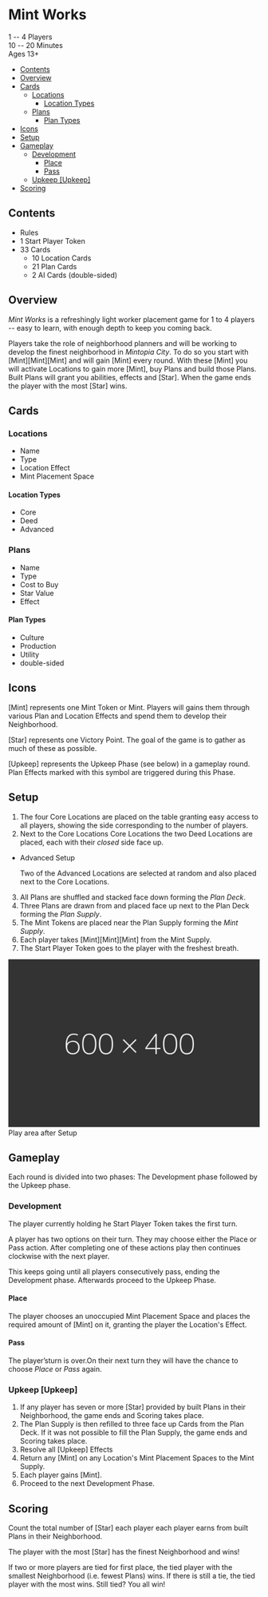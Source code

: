 # Mint Works

1 -- 4 Players  
10 -- 20 Minutes  
Ages 13+

<!-- TOC depthFrom:2 depthTo:6 withLinks:1 updateOnSave:1 orderedList:0 -->

- [Contents](#contents)
- [Overview](#overview)
- [Cards](#cards)
	- [Locations](#locations)
		- [Location Types](#location-types)
	- [Plans](#plans)
		- [Plan Types](#plan-types)
- [Icons](#icons)
- [Setup](#setup)
- [Gameplay](#gameplay)
	- [Development](#development)
		- [Place](#place)
		- [Pass](#pass)
	- [Upkeep [Upkeep]](#upkeep-upkeep)
- [Scoring](#scoring)

<!-- /TOC -->

## Contents

* Rules
* 1 Start Player Token
* 33 Cards
  * 10 Location Cards
  * 21 Plan Cards
  * 2 AI Cards (double-sided)

## Overview

*Mint Works* is a refreshingly light worker placement game for 1 to 4 players --
easy to learn, with enough depth to keep you coming back.

Players take the role of neighborhood planners and will be working to develop
the finest neighborhood in *Mintopia City*.
To do so you start with \[Mint\]\[Mint\]\[Mint\] and will gain [Mint]
every round.
With these [Mint] you will activate Locations to gain more [Mint], buy Plans
and build those Plans.
Built Plans will grant you abilities, effects and [Star].
When the game ends the player with the most [Star] wins.

## Cards

### Locations

* Name
* Type
* Location Effect
* Mint Placement Space

#### Location Types

* Core
* Deed
* Advanced

### Plans

* Name
* Type
* Cost to Buy
* Star Value
* Effect

#### Plan Types

* Culture
* Production
* Utility
* double-sided

## Icons

[Mint] represents one Mint Token or Mint.
Players will gains them through various Plan and Location Effects and spend
them to develop their Neighborhood.

[Star] represents one Victory Point.
The goal of the game is to gather as much of these as possible.

[Upkeep] represents the Upkeep Phase (see below) in a gameplay round.
Plan Effects marked with this symbol are triggered during this Phase.
## Setup

1. The four Core Locations are placed on the table granting easy access to all
players, showing the side corresponding to the number of players.
2. Next to the Core Locations Core Locations the two Deed Locations are placed,
each with their *closed* side face up.
  * Advanced Setup

    Two of the Advanced Locations are selected at random and also placed next
    to the Core Locations.
3. All Plans are shuffled and stacked face down forming the *Plan Deck*.
4. Three Plans are drawn from and placed face up next to the Plan Deck forming
the *Plan Supply*.
5. The Mint Tokens are placed near the Plan Supply forming the *Mint Supply*.
6. Each player takes \[Mint\]\[Mint\]\[Mint\] from the Mint Supply.
7. The Start Player Token goes to the player with the freshest breath.

![Play area after Setup](img/dummy.jpg "Play area after Setup")  
Play area after Setup

## Gameplay

Each round is divided into two phases:
The Development phase followed by the Upkeep phase.

### Development

The player currently holding he Start Player Token takes the first turn.

A player has two options on their turn. They may choose either
the Place or Pass action.
After completing one of these actions play then continues clockwise
with the next player.

This keeps going until all players consecutively pass, ending the Development
phase.
Afterwards proceed to the Upkeep Phase.

#### Place

The player chooses an unoccupied Mint Placement Space and places the required
amount of [Mint] on it, granting the player the Location's Effect.


#### Pass

The player’sturn is over.On their next turn they will have the chance to choose
*Place* or *Pass* again.


### Upkeep [Upkeep]

1. If any player has seven or more [Star] provided by built Plans in their
Neighborhood, the game ends and Scoring takes place.
2. The Plan Supply is then refilled to three face up Cards from the Plan Deck.
If it was not possible to fill the Plan Supply,
the game ends and Scoring takes place.
3. Resolve all [Upkeep] Effects
4. Return any [Mint] on any Location's Mint Placement Spaces to the Mint Supply.
5. Each player gains [Mint].
6. Proceed to the next Development Phase.

## Scoring

Count the total number of [Star] each player each player earns from built Plans in their Neighborhood.

The player with the most [Star] has the finest Neighborhood and wins!

If two or more players are tied for first place, the tied player with the smallest Neighborhood (i.e. fewest Plans) wins. If there is still a tie, the tied player with the most wins. Still tied? You all win!
